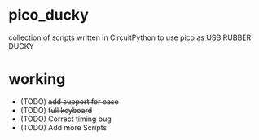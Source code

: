 # pico_ducky
collection of scripts written in CircuitPython to use pico as USB RUBBER DUCKY 
# working
 - (TODO) ~~add support for case~~  
 - (TODO) ~~full keyboard~~
 - (TODO) Correct timing bug
 - (TODO) Add more Scripts
